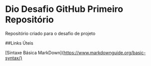 # Dio Desafio GitHub Primeiro Repositório 
Repositório criado para o desafio de projeto 

##Links Úteis

[Sintaxe Básica MarkDown]{https://www.markdownguide.org/basic-syntax/}
